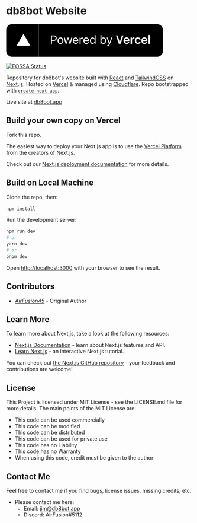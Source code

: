 # db8bot Website
[![Powered by Vercel](./public/vercel.svg)](https://vercel.com/?utm_source=db8bot&utm_campaign=oss)

[![FOSSA Status](https://app.fossa.com/api/projects/git%2Bgithub.com%2Fdb8bot%2Fdb8bot-website.svg?type=large)](https://app.fossa.com/projects/git%2Bgithub.com%2Fdb8bot%2Fdb8bot-website?ref=badge_large)

Repository for db8bot's website built with [React](https://reactjs.org/) and [TailwindCSS](https://tailwindcss.com/) on [Next.js](https://nextjs.org/). Hosted on [Vercel](https://vercel.com/) & managed using [Cloudflare](https://cloudflare.com). Repo bootstrapped with [`create-next-app`](https://github.com/vercel/next.js/tree/canary/packages/create-next-app).

Live site at [db8bot.app](https://db8bot.app)
## Build your own copy on Vercel
Fork this repo.

The easiest way to deploy your Next.js app is to use the [Vercel Platform](https://vercel.com/new?utm_medium=db8bot&filter=next.js&utm_source=create-next-app&utm_campaign=create-next-app-readme) from the creators of Next.js.

Check out our [Next.js deployment documentation](https://nextjs.org/docs/deployment) for more details.


## Build on Local Machine
Clone the repo, then:
```bash
npm install
```

Run the development server:

```bash
npm run dev
# or
yarn dev
# or
pnpm dev
```

Open [http://localhost:3000](http://localhost:3000) with your browser to see the result.

## Contributors

* *[AirFusion45](https://github.com/AirFusion45)* - Original Author

## Learn More

To learn more about Next.js, take a look at the following resources:

- [Next.js Documentation](https://nextjs.org/docs) - learn about Next.js features and API.
- [Learn Next.js](https://nextjs.org/learn) - an interactive Next.js tutorial.

You can check out [the Next.js GitHub repository](https://github.com/vercel/next.js/) - your feedback and contributions are welcome!

## License 
This Project is licensed under MIT License - see the LICENSE.md file for more details. The main points of the MIT License are:
  
  * This code can be used commercially
  * This code can be modified
  * This code can be distributed
  * This code can be used for private use
  * This code has no Liability
  * This code has no Warranty
  * When using this code, credit must be given to the author

## Contact Me
Feel free to contact me if you find bugs, license issues, missing credits, etc.

  * Please contact me here:
    * Email: jim@db8bot.app
    * Discord: AirFusion#5112